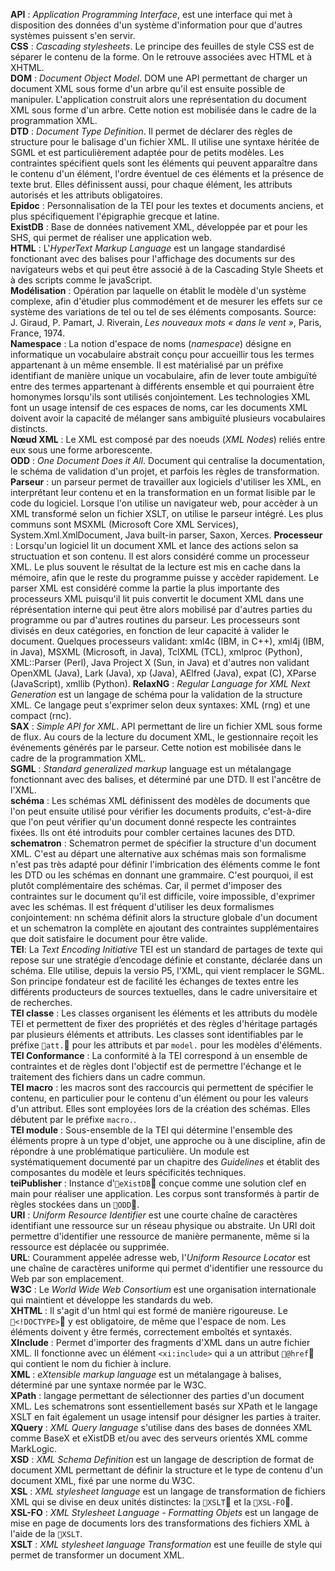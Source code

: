 **API** : *Application Programming Interface*, est une interface qui met à disposition des données d'un système d'information pour que d'autres systèmes puissent s'en servir.  
**CSS** : *Cascading stylesheets*. Le principe des feuilles de style CSS est de séparer le contenu de la forme. On le retrouve associées avec HTML et à XHTML.  
**DOM** : *Document Object Model*. DOM une API permettant de charger un document XML sous forme d'un arbre qu'il est ensuite possible de manipuler. L'application construit alors une représentation du document XML sous forme d'un arbre. Cette notion est mobilisée dans le cadre de la programmation XML.  
**DTD** : *Document Type Definition*. Il permet de déclarer des règles de structure pour le balisage d'un fichier XML. Il utilise une syntaxe héritée de SGML et est particulièrement adaptée pour de petits modèles. Les contraintes spécifient quels sont les éléments qui peuvent apparaître dans le contenu d'un élément, l'ordre éventuel de ces éléments et la présence de texte brut. Elles définissent aussi, pour chaque élément, les attributs autorisés et les attributs obligatoires.  
**Epidoc** :  Personnalisation de la TEI pour les textes et documents anciens, et plus spécifiquement l'épigraphie grecque et latine.  
**ExistDB** : Base de données nativement XML, développée par et pour les SHS, qui permet de réaliser une application web.  
**HTML** : L'*HyperText Markup Language* est un langage standardisé fonctionant avec des balises pour l'affichage des documents sur des navigateurs webs et qui peut être associé à de la Cascading Style Sheets et à des scripts comme le javaScript.    
**Modélisation** : Opération par laquelle on établit le modèle d'un système complexe, afin d'étudier plus commodément et de mesurer les effets sur ce système des variations de tel ou tel de ses éléments composants. Source: J. Giraud, P. Pamart, J. Riverain, *Les nouveaux mots « dans le vent »*, Paris, France, 1974.  
**Namespace** : La notion d'espace de noms (*namespace*) désigne en informatique un vocabulaire abstrait conçu pour accueillir tous les termes appartenant à un même ensemble.  Il est matérialisé par un préfixe identifiant de manière unique un vocabulaire, afin de lever toute ambiguïté entre des termes appartenant à différents ensemble et qui pourraient être homonymes lorsqu'ils sont utilisés conjointement. Les technologies XML font un usage intensif de ces espaces de noms, car les documents XML doivent avoir la capacité de mélanger sans ambiguïté plusieurs vocabulaires distincts.  
**Nœud XML** : Le XML est composé par des noeuds (*XML Nodes*) reliés entre eux sous une forme arborescente.    
**ODD** : *One Document Does it All*. Document qui centralise la documentation, le schéma de validation d'un projet, et parfois les règles de transformation.   
**Parseur** : un parseur permet de travailler aux logiciels d'utiliser les XML, en interprétant leur contenu et en la transformation en un format lisible par le code du logiciel. Lorsque l'on utilise un navigateur web, pour accèder à un XML transformé selon un fichier XSLT, on utilise le parseur intégré. Les plus communs sont MSXML (Microsoft Core XML Services), System.Xml.XmlDocument, Java built-in parser, Saxon, Xerces.
**Processeur** : Lorsqu'un logiciel lit un document XML et lance des actions selon sa structuation et son contenu. Il est alors considéré comme un processeur XML. Le plus souvent le résultat de la lecture est mis en cache dans la mémoire, afin que le reste du programme puisse y accèder rapidement. Le parser XML est considéré comme la partie la plus importante des processeurs XML puisqu'il lit puis convertit le document XML dans une réprésentation interne qui peut être alors mobilisé par d'autres parties du programme ou par d'autres routines du parseur. Les processeurs sont divisés en deux catégories, en fonction de leur capacité à valider le document. Quelques processeurs validant:  xml4c (IBM, in C++), xml4j (IBM, in Java), MSXML (Microsoft, in Java), TclXML (TCL), xmlproc (Python), XML::Parser (Perl), Java Project X (Sun, in Java) et d'autres non validant OpenXML (Java), Lark (Java), xp (Java), AElfred (Java), expat (C), XParse (JavaScript), xmllib (Python).
**RelaxNG** : *Regular Language for XML Next Generation* est un langage de schéma pour la validation de la structure XML. Ce langage peut s'exprimer selon deux syntaxes: XML (rng) et une compact (rnc).   
**SAX** : *Simple API for XML*. API permettant de lire un fichier XML sous forme de flux. Au cours de la lecture du document XML, le gestionnaire reçoit les événements générés par le parseur. Cette notion est mobilisée dans le cadre de la programmation XML.   
**SGML** : *Standard generalized markup* language est un métalangage fonctionnant avec des balises, et déterminé par une DTD. Il est l'ancêtre de l'XML.  
**schéma** : Les schémas XML définissent des modèles de documents que l'on peut ensuite utilisé pour vérifier les documents produits, c'est-à-dire que l'on peut vérifier qu'un document donné respecte les contraintes fixées. Ils ont été introduits pour combler certaines lacunes des DTD.  
**schematron** : Schematron permet de spécifier la structure d'un document XML. C'est au départ une alternative aux schémas mais son formalisme n'est pas très adapté pour définir l'imbrication des éléments comme le font les DTD ou les schémas en donnant une grammaire. C'est pourquoi, il est plutôt complémentaire des schémas. Car, il permet d'imposer des contraintes sur le document qu'il est difficile, voire impossible, d'exprimer avec les schémas. Il est fréquent d'utiliser les deux formalismes conjointement: nn schéma définit alors la structure globale d'un document et un schematron la complète en ajoutant des contraintes supplémentaires que doit satisfaire le document pour être valide.   
**TEI**: La *Text Encoding Initiative* TEI est un standard de partages de texte qui repose sur une stratégie d’encodage définie et constante, déclarée dans un schéma. Elle utilise, depuis la versio P5, l'XML, qui vient remplacer le SGML. Son principe fondateur est de facilité les échanges de textes entre les différents producteurs de sources textuelles, dans le cadre universitaire et de recherches.    
**TEI classe** : Les classes organisent les éléments et les attributs du modèle TEI et permettent de fixer des propriétés et des règles d'héritage partagés par plusieurs éléments et attributs. Les classes sont identifiables par le préfixe `att.` pour les attributs et par `model.` pour les modèles d'éléments.  
**TEI Conformance** :  La conformité à la TEI correspond à un ensemble de contraintes et de règles dont l'objectif est de permettre l'échange et le traitement des fichiers dans un cadre commun.    
**TEI macro** : les macros sont des raccourcis qui permettent de spécifier le contenu, en particulier pour le contenu d'un élément ou pour les valeurs d'un attribut. Elles sont employées lors de la création des schémas. Elles débutent par le préfixe `macro.`.       
**TEI module** : Sous-ensemble de la TEI qui détermine l'ensemble des éléments propre à un type d'objet, une approche ou à une discipline, afin de répondre à une problématique particulière. Un module est systématiquement documenté par un chapitre des *Guidelines* et établit des composantes du modèle et leurs spécificités techniques.  
**teiPublisher** : Instance d'`eXistDB` conçue comme une solution clef en main pour réaliser une application. Les corpus sont transformés à partir de règles stockées dans un `ODD`.     
**URI** : *Uniform Resource Identifier* est une courte chaîne de caractères identifiant une ressource sur un réseau physique ou abstraite. Un URI doit permettre d'identifier une ressource de manière permanente, même si la ressource est déplacée ou supprimée.     
**URL**:  Couramment appelée adresse web, l'*Uniform Resource Locator* est une chaîne de caractères uniforme qui permet d'identifier une ressource du Web par son emplacement.  
**W3C** : Le *World Wide Web Consortium* est une organisation internationale qui maintient et développe les standards du web.  
**XHTML** :  Il s'agit d'un html qui est formé de manière rigoureuse. Le `<!DOCTYPE>` y est obligatoire, de même que l'espace de nom. Les éléments doivent y être fermés, correctement emboîtés et syntaxés.   
**XInclude** : Permet d'importer des fragments d'XML dans un autre fichier XML. Il fonctionne avec un élément `<xi:include>` qui a un attribut `@href` qui contient le nom du fichier à inclure.  
**XML** : *eXtensible markup language* est un métalangage à balises, déterminé par une syntaxe normée par le W3C.  
**XPath** : langage permettant de sélectionner des parties d'un document XML. Les schematrons sont essentiellement basés sur XPath et le langage XSLT en fait également un usage intensif pour désigner les parties à traiter.  
**XQuery** : *XML Query language* s'utilise dans des bases de données XML comme BaseX et eXistDB et/ou avec des serveurs orientés XML comme MarkLogic.  
**XSD** : *XML Schema Definition* est un langage de description de format de document XML permettant de définir la structure et le type de contenu d'un document XML, fixé par une norme du W3C.  
**XSL** : *XML stylesheet language* est un langage de transformation de fichiers XML qui se divise en deux unités distinctes: la `XSLT` et la `XSL-FO`.  
**XSL-FO** : *XML Stylesheet Language - Formatting Objets* est un langage de mise en page de documents lors des transformations des fichiers XML à l'aide de la `XSLT`.  
**XSLT** : *XML stylesheet language Transformation* est une feuille de style qui permet de transformer un document XML.
